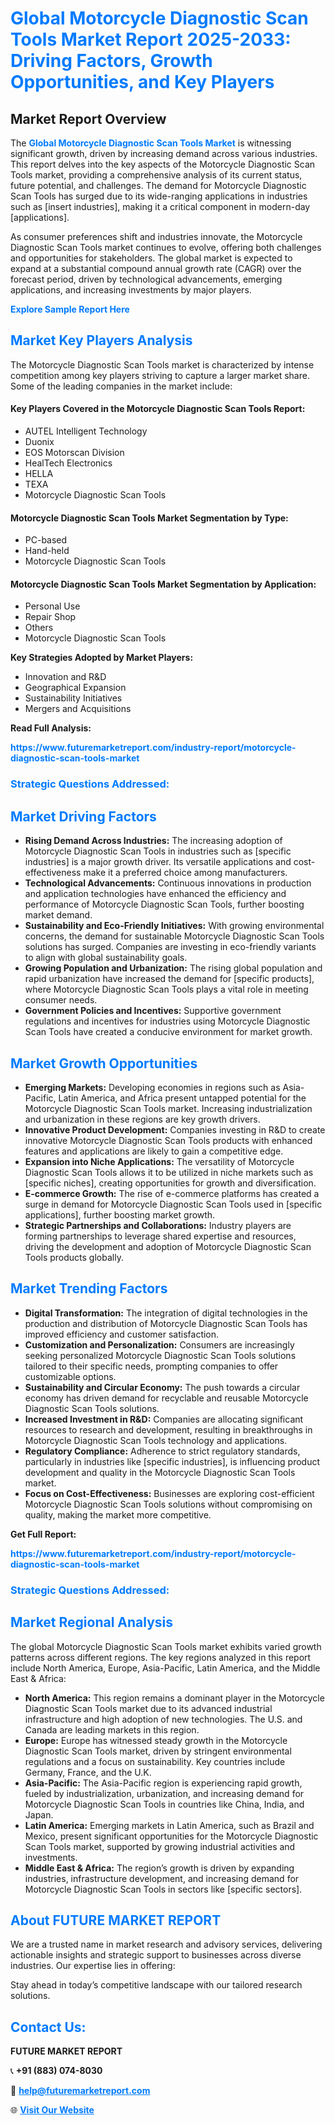 <h1 style="color: #007BFF;">Global Motorcycle Diagnostic Scan Tools Market Report 2025-2033: Driving Factors, Growth Opportunities, and Key Players</h1>

<section id="overview">
<h2>Market Report Overview</h2>
<p>The <a href="https://www.futuremarketreport.com/industry-report/motorcycle-diagnostic-scan-tools-market" style="color: #007BFF; text-decoration: none;"><strong>Global Motorcycle Diagnostic Scan Tools Market</strong></a> is witnessing significant growth, driven by increasing demand across various industries. This report delves into the key aspects of the Motorcycle Diagnostic Scan Tools market, providing a comprehensive analysis of its current status, future potential, and challenges. The demand for Motorcycle Diagnostic Scan Tools has surged due to its wide-ranging applications in industries such as [insert industries], making it a critical component in modern-day [applications].</p>
<p>As consumer preferences shift and industries innovate, the Motorcycle Diagnostic Scan Tools market continues to evolve, offering both challenges and opportunities for stakeholders. The global market is expected to expand at a substantial compound annual growth rate (CAGR) over the forecast period, driven by technological advancements, emerging applications, and increasing investments by major players.</p>
</section>

<section id="overview">
<p><a href="https://www.futuremarketreport.com/request-sample/reportId=101550" style="color: #007BFF; text-decoration: none;"><strong>Explore Sample Report Here</strong></a></p>
</section>

<section id="key-players">
<h2 style="color: #007BFF;">Market Key Players Analysis</h2>
<p>The Motorcycle Diagnostic Scan Tools market is characterized by intense competition among key players striving to capture a larger market share. Some of the leading companies in the market include:</p>
<h4>Key Players Covered in the Motorcycle Diagnostic Scan Tools Report:</h4>
<ul><li>AUTEL Intelligent Technology</li><li>Duonix</li><li>EOS Motorscan Division</li><li>HealTech Electronics</li><li>HELLA</li><li>TEXA</li><li>Motorcycle Diagnostic Scan Tools</li></ul>
<h4>Motorcycle Diagnostic Scan Tools Market Segmentation by Type:</h4>
<ul><li>PC-based</li><li>Hand-held</li><li>Motorcycle Diagnostic Scan Tools</li></ul>

<h4>Motorcycle Diagnostic Scan Tools Market Segmentation by Application:</h4>
<ul><li>Personal Use</li><li>Repair Shop</li><li>Others</li><li>Motorcycle Diagnostic Scan Tools</li></ul>
<p><strong>Key Strategies Adopted by Market Players:</strong></p>
<ul>
<li>Innovation and R&D</li>
<li>Geographical Expansion</li>
<li>Sustainability Initiatives</li>
<li>Mergers and Acquisitions</li>
</ul>
</section>

<section>
<p><strong>Read Full Analysis: </strong></p><a href="https://www.futuremarketreport.com/industry-report/motorcycle-diagnostic-scan-tools-market" style="color: #007BFF; text-decoration: none;"><strong>https://www.futuremarketreport.com/industry-report/motorcycle-diagnostic-scan-tools-market</strong></a>
<h3 style="color: #007BFF;">Strategic Questions Addressed:</h3>
</section>

<section id="driving-factors">
<h2 style="color: #007BFF;">Market Driving Factors</h2>
<ul>
<li><strong>Rising Demand Across Industries:</strong> The increasing adoption of Motorcycle Diagnostic Scan Tools in industries such as [specific industries] is a major growth driver. Its versatile applications and cost-effectiveness make it a preferred choice among manufacturers.</li>
<li><strong>Technological Advancements:</strong> Continuous innovations in production and application technologies have enhanced the efficiency and performance of Motorcycle Diagnostic Scan Tools, further boosting market demand.</li>
<li><strong>Sustainability and Eco-Friendly Initiatives:</strong> With growing environmental concerns, the demand for sustainable Motorcycle Diagnostic Scan Tools solutions has surged. Companies are investing in eco-friendly variants to align with global sustainability goals.</li>
<li><strong>Growing Population and Urbanization:</strong> The rising global population and rapid urbanization have increased the demand for [specific products], where Motorcycle Diagnostic Scan Tools plays a vital role in meeting consumer needs.</li>
<li><strong>Government Policies and Incentives:</strong> Supportive government regulations and incentives for industries using Motorcycle Diagnostic Scan Tools have created a conducive environment for market growth.</li>
</ul>
</section>

<section id="growth-opportunities">
<h2 style="color: #007BFF;">Market Growth Opportunities</h2>
<ul>
<li><strong>Emerging Markets:</strong> Developing economies in regions such as Asia-Pacific, Latin America, and Africa present untapped potential for the Motorcycle Diagnostic Scan Tools market. Increasing industrialization and urbanization in these regions are key growth drivers.</li>
<li><strong>Innovative Product Development:</strong> Companies investing in R&D to create innovative Motorcycle Diagnostic Scan Tools products with enhanced features and applications are likely to gain a competitive edge.</li>
<li><strong>Expansion into Niche Applications:</strong> The versatility of Motorcycle Diagnostic Scan Tools allows it to be utilized in niche markets such as [specific niches], creating opportunities for growth and diversification.</li>
<li><strong>E-commerce Growth:</strong> The rise of e-commerce platforms has created a surge in demand for Motorcycle Diagnostic Scan Tools used in [specific applications], further boosting market growth.</li>
<li><strong>Strategic Partnerships and Collaborations:</strong> Industry players are forming partnerships to leverage shared expertise and resources, driving the development and adoption of Motorcycle Diagnostic Scan Tools products globally.</li>
</ul>
</section>

<section id="trending-factors">
<h2 style="color: #007BFF;">Market Trending Factors</h2>
<ul>
<li><strong>Digital Transformation:</strong> The integration of digital technologies in the production and distribution of Motorcycle Diagnostic Scan Tools has improved efficiency and customer satisfaction.</li>
<li><strong>Customization and Personalization:</strong> Consumers are increasingly seeking personalized Motorcycle Diagnostic Scan Tools solutions tailored to their specific needs, prompting companies to offer customizable options.</li>
<li><strong>Sustainability and Circular Economy:</strong> The push towards a circular economy has driven demand for recyclable and reusable Motorcycle Diagnostic Scan Tools solutions.</li>
<li><strong>Increased Investment in R&D:</strong> Companies are allocating significant resources to research and development, resulting in breakthroughs in Motorcycle Diagnostic Scan Tools technology and applications.</li>
<li><strong>Regulatory Compliance:</strong> Adherence to strict regulatory standards, particularly in industries like [specific industries], is influencing product development and quality in the Motorcycle Diagnostic Scan Tools market.</li>
<li><strong>Focus on Cost-Effectiveness:</strong> Businesses are exploring cost-efficient Motorcycle Diagnostic Scan Tools solutions without compromising on quality, making the market more competitive.</li>
</ul>
</section>

<section>
<p><strong>Get Full Report: </strong></p><a href="https://www.futuremarketreport.com/industry-report/motorcycle-diagnostic-scan-tools-market" style="color: #007BFF; text-decoration: none;"><strong>https://www.futuremarketreport.com/industry-report/motorcycle-diagnostic-scan-tools-market</strong></a>
<h3 style="color: #007BFF;">Strategic Questions Addressed:</h3>
</section>


<section id="regional-analysis">
<h2 style="color: #007BFF;">Market Regional Analysis</h2>
<p>The global Motorcycle Diagnostic Scan Tools market exhibits varied growth patterns across different regions. The key regions analyzed in this report include North America, Europe, Asia-Pacific, Latin America, and the Middle East & Africa:</p>
<ul>
<li><strong>North America:</strong> This region remains a dominant player in the Motorcycle Diagnostic Scan Tools market due to its advanced industrial infrastructure and high adoption of new technologies. The U.S. and Canada are leading markets in this region.</li>
<li><strong>Europe:</strong> Europe has witnessed steady growth in the Motorcycle Diagnostic Scan Tools market, driven by stringent environmental regulations and a focus on sustainability. Key countries include Germany, France, and the U.K.</li>
<li><strong>Asia-Pacific:</strong> The Asia-Pacific region is experiencing rapid growth, fueled by industrialization, urbanization, and increasing demand for Motorcycle Diagnostic Scan Tools in countries like China, India, and Japan.</li>
<li><strong>Latin America:</strong> Emerging markets in Latin America, such as Brazil and Mexico, present significant opportunities for the Motorcycle Diagnostic Scan Tools market, supported by growing industrial activities and investments.</li>
<li><strong>Middle East & Africa:</strong> The region’s growth is driven by expanding industries, infrastructure development, and increasing demand for Motorcycle Diagnostic Scan Tools in sectors like [specific sectors].</li>
</ul>
</section>

<footer>
<h2 style="color: #007BFF;">About FUTURE MARKET REPORT</h2>
<p>We are a trusted name in market research and advisory services, delivering actionable insights and strategic support to businesses across diverse industries. Our expertise lies in offering:</p>

<p>Stay ahead in today’s competitive landscape with our tailored research solutions.</p>

<h2 style="color: #007BFF;">Contact Us:</h2>
<p><strong>FUTURE MARKET REPORT</strong></p>
<p>📞 <strong>+91 (883) 074-8030</strong></p>
<p>📧 <strong><a href="mailto:help@futuremarketreport.com" style="color: #007BFF;">help@futuremarketreport.com</a></strong></p>
<p>🌐 <strong><a href="https://www.futuremarketreport.com/" style="color: #007BFF;">Visit Our Website</a></strong></p>
</footer>